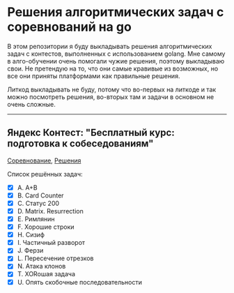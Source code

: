 # Решения алгоритмических задач с соревнований на go

В этом репозитории я буду выкладывать решения алгоритмических задач с контестов, выполненных с использованием golang. Мне самому в алго-обучении очень помогали чужие решения, поэтому выкладываю свои. Не претендую на то, что они самые кравивые из возможных, но все они приняты платформами как правильные решения.

Литкод выкладывать не буду, потому что во-первых на литкоде и так можно посмотреть решения, во-вторых там и задачи в основном не очень сложные.

---

## Яндекс Контест: "Бесплатный курс: подготовка к собеседованиям"

[Соревнование](https://contest.yandex.ru/contest/36783/enter/), [Решения](https://github.com/SavchenkoIM/algo-training-go/tree/main/yandex-free-algo-course)

Список решённых задач:

- [x] A. A+B
- [x] B. Card Counter
- [x] C. Статус 200
- [x] D. Matrix. Resurrection
- [x] E. Римлянин
- [x] F. Хорошие строки
- [x] H. Сизиф
- [x] I. Частичный разворот
- [x] J. Ферзи
- [x] L. Пересечение отрезков
- [x] N. Атака клонов
- [x] T. XORошая задача
- [x] U. Опять скобочные последовательности